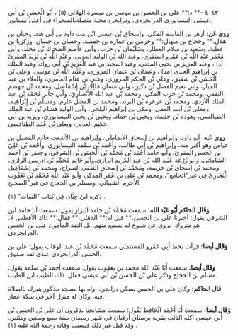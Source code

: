 ٤٠٤٣ -** د:** علي بن الحسن بن موسى بن ميسرة الهلالي (٥) ، أَبُو الْحَسَنِ بْن أَبي عِيسَى النيسابوري الدرابجردي، ودرابجرد محلة متصلةبالصحراء في أعلى نيسابور.

**رَوَى عَن:** أزهر بن القاسم المكي، وإسحاق بْن عيسى ابْن بنت داود بن أَبي هند، وحبان بن هلال،** وحجاج بن منهال:** وحرمي بن عمارة بن حفصة، وحسان بن حسان، وزكريا بن عطية، وسَعِيد بن سلام العطار، وسُلَيْمان بْن حرب، وأبي عاصم الضحاك بْن مخلد، وأبي مَعْمَر عَبْد اللَّهِ بْن عَمْرو المنقري، وعبد الله بْن الوليد العدني، وعَبْد اللَّهِ بْن يَزِيدَ المقرئ (د) ، وعبد العزيز بن يحيى المدني، وعبد المجيد بن عبد الْعَزِيزِ بْن أَبي رواد، وعبد الملك بن إبراهيم الجدي (مد) ، وعبدان بْن عثمان المروزي، وعُبَيد اللَّه بْن موسى، وعلي بْن الْحَسَن بْن شقيق، وعلي بْن الحكم المروزي، وعلي بن عثام العامري، والعلاء بن عبد الجبار، وأبي نعيم الفضل بْن دكين، وأبي غسان مَالِك بْن إِسْمَاعِيل، ومحمد بْن جهضم الثقفي، ومحمد بْن حرب المكي، ومحمد بْن عبد الله الأَنْصارِيّ، وأبي جابر مُحَمَّد بْن عبد الملك الأزدي، ومحمد بْن عرعرة بْن البرند، ومحمد بن الفضل عارم، ومسلم بْن إِبْرَاهِيم، ومعلى بْن أسد العمي، ومكي بن إبراهيم البلخي، وأبي الوليد هشام بْن عبد الملك الطيالسي، وهوذة بْن خليفة، ويحيى بْن حماد، ويحيى بْن يحيى النيسابوري، ويزيد بن أَبي حكيم العدني، ويعلى بْن عُبَيد الطنافسي.

**رَوَى عَنه:** أبو داود، وإبراهيم بن إسحاق الأنماطي، وإبراهيم بن الأشعث خادم الفضيل بن عياض وهو أكبر منه، وإبراهيم بْن أَبي طالب، وأَحْمَد بْن سلمة النيسابوري. وأَحْمَد بْن عَلِيّ بن الحسن المقرئ، وأبو حامد أَحْمَد بْن مُحَمَّد بْن الْحَسَن بْن الشرقي، وجعفر بْن أحمد الشاماتي، وأبو زُرْعَة عُبَيد الله بْن عبد الكريم الرازي،وأَبُو حَاتِم مُحَمَّد بْن إدريس الرازي، ومحمد بْن إسحاق بْن خزيمة، ومُحَمَّد بْن إسحاق الثقفي السراج، ومحمد بْن إِسْمَاعِيل الْبُخَارِيّ فِي غير"الجامع"، ومحمد بْن علي بن عُمَر المذكر، وأبو عَبْد اللَّهِ مُحَمَّد بْن يَعْقُوب الأخرم الشيباني، ومسلم بن الحجاج في غير"الصحيح.

ذكره ابنُ حِبَّان فِي كتاب "الثقات" (١) .

**وَقَال الحاكم أَبُو عَبْد الله:** سمعت مُحَمَّد بْن حامد البزاز يقول: سمعت أبا حامد ابن الشرقي يقول: أخبرنا علي بن الحسن،** قيل له:** الذهلي،** فقال:** ذاك الأفطس لا، هو متروك، يروي عن شيوخ لم يسمع منهم، بل الثقة المأمون علي بن الحسن الدرابجردي.

**وَقَال أيضا:** قرأت بخط أَبِي عَمْرو المستملي سمعت مُحَمَّد بْن عبد الوهاب يقول: علي بن الحسن الدرابجردي عندي ثقة صدوق.

**وَقَال أيضا:** سمعت أَبَا عَبْد الله محمد بن يعقوب يقول: سمعت أحمد بْن سلمة يقول: مسلم بن الحجاج وذكر علي بْن الحسن بْن أَبي عيسى فقال: ذاك الطيب ابن الطيب.

**قال الحاكم:** وكان علي بن الحسن يسكن درابجرد، وله بها مسجد مذكور يتبرك بالصلاة فيه، وكان له منزل آخر في سكة عمار.

**وَقَال أيضا:** سمعت أَبَا أَحْمَد الْحَافِظ يَقُول: سمعت مشايخنا يذكرون أن علي بْن الحسن بْن أَبي عيسى أكله الذئب بقرية برستاق أرغيان في شهر رمضان سنة سبع وستين ومئتين. وقد قيل غير ذلك فيسبب وفاته رحمة الله عليه (١) .